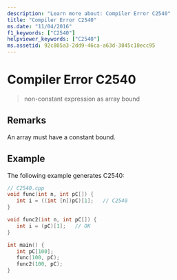```yaml
---
description: "Learn more about: Compiler Error C2540"
title: "Compiler Error C2540"
ms.date: "11/04/2016"
f1_keywords: ["C2540"]
helpviewer_keywords: ["C2540"]
ms.assetid: 92c805a3-2dd9-46ca-a63d-3845c18ecc95
---
```

# Compiler Error C2540

> non-constant expression as array bound

## Remarks

An array must have a constant bound.

## Example

The following example generates C2540:

```cpp
// C2540.cpp
void func(int n, int pC[]) {
   int i = ((int [n])pC)[1];   // C2540
}

void func2(int n, int pC[]) {
   int i = (pC)[1];   // OK
}

int main() {
   int pC[100];
   func(100, pC);
   func2(100, pC);
}
```
